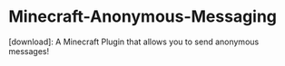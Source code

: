 # Minecraft-Anonymous-Messaging
[download]: 
A Minecraft Plugin that allows you to send anonymous messages!
